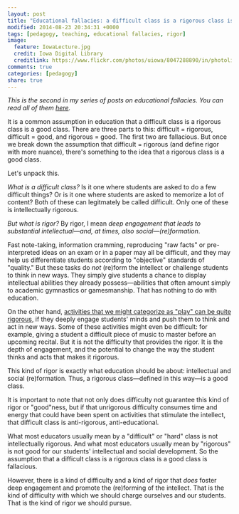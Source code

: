```yaml
---
layout: post
title: "Educational fallacies: a difficult class is a rigorous class is a good class"
modified: 2014-08-23 20:34:31 +0000
tags: [pedagogy, teaching, educational fallacies, rigor]
image:
  feature: IowaLecture.jpg
  credit: Iowa Digital Library
  creditlink: https://www.flickr.com/photos/uiowa/8047288890/in/photolist-5B4bGA-dg7rav-dg7r7v-dg7sCb-dg7re2-dg7sKL-dg7oTy-aBjT6g-aBjSdV-aBjSxF-aBny8h-aBjSSr-dg6WY8
comments: true
categories: [pedagogy]
share: true
---
```


*This is the second in my series of posts on educational fallacies. You can read all of them [here](http://kris.shaffermusic.com/tags/#educational%20fallacies).*

It is a common assumption in education that a difficult class is a rigorous class is a good class. There are three parts to this: difficult = rigorous, difficult = good, and rigorous = good. The first two are fallacious. But once we break down the assumption that difficult = rigorous (and define rigor with more nuance), there's something to the idea that a rigorous class is a good class.

Let's unpack this.

*What is a difficult class?* Is it one where students are asked to do a few difficult things? Or is it one where students are asked to memorize a lot of content? Both of these can legitmately be called difficult. Only one of these is intellectually rigorous.

*But what is rigor?* By rigor, I mean *deep engagement that leads to substantial intellectual—and, at times, also social—(re)formation*.

Fast note-taking, information cramming, reproducing "raw facts" or pre-interpreted ideas on an exam or in a paper may all be difficult, and they may help us differentiate students according to "objective" standards of "quality." But these tasks do *not* (re)form the intellect or challenge students to think in new ways. They simply give students a chance to display intellectual abilities they already possess—abilities that often amount simply to academic gymnastics or gamesmanship. That has nothing to do with education.

On the other hand, [activities that we might categorize as "play" can be quite rigorous](http://www.hybridpedagogy.com/journal/beyond-rigor/), if they deeply engage students' minds and push them to think and act in new ways. Some of these activities might even be difficult: for example, giving a student a difficult piece of music to master before an upcoming recital. But it is not the difficulty that provides the rigor. It is the depth of engagement, and the potential to change the way the student thinks and acts that makes it rigorous.

This kind of rigor is exactly what education should be about: intellectual and social (re)formation. Thus, a rigorous class—defined in this way—is a good class.

It is important to note that not only does difficulty not guarantee this kind of rigor or "good"ness, but if that unrigorous difficulty consumes time and energy that could have been spent on activities that stimulate the intellect, that difficult class is anti-rigorous, anti-educational.

What most educators usually mean by a "difficult" or "hard" class is not intellectually rigorous. And what most educators usually mean by "rigorous" is not good for our students' intellectual and social development. So the assumption that a difficult class is a rigorous class is a good class is fallacious.

However, there is a kind of difficulty and a kind of rigor that *does* foster deep engagement and promote the (re)forming of the intellect. That is the kind of difficulty with which we should charge ourselves and our students. That is the kind of rigor we should pursue.
